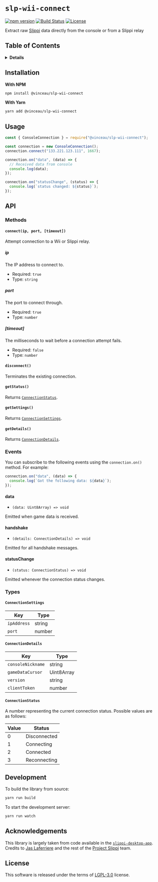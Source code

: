 # `slp-wii-connect`

[![npm version](http://img.shields.io/npm/v/@vinceau/slp-wii-connect.svg?style=flat)](https://npmjs.org/package/@vinceau/slp-wii-connect "View this project on npm")
[![Build Status](https://github.com/vinceau/slp-wii-connect/workflows/build/badge.svg)](https://github.com/vinceau/slp-wii-connect/actions?workflow=build)
[![License](https://img.shields.io/npm/l/@vinceau/slp-wii-connect)](https://github.com/vinceau/slp-wii-connect/blob/master/LICENSE)

Extract raw [Slippi](https://github.com/project-slippi/project-slippi) data directly from the console or from a Slippi relay


## Table of Contents

<details>
<summary><strong>Details</strong></summary>

* [Installation](#installation)
* [Usage](#usage)
* [API](#api)
  * [Methods](#methods)
    * [connect](#connectip-port-timeout)
    * [disconnect](#disconnect)
    * [getStatus](#getstatus)
    * [getSettings](#getsettings)
    * [getDetails](#getdetails)
  * [Events](#events)
    * [data](#data)
    * [handshake](#handshake)
    * [statusChange](#statuschange)
  * [Types](#types)
    * [ConnectionSettings](#connectionsettings)
    * [ConnectionDetails](#connectiondetails)
    * [ConnectionStatus](#connectionstatus)
* [Development](#development)
* [Acknowledgements](#acknowledgements)
* [License](#license)

</details>


## Installation

**With NPM**

```bash
npm install @vinceau/slp-wii-connect
```

**With Yarn**

```bash
yarn add @vinceau/slp-wii-connect
```

## Usage

```javascript
const { ConsoleConnection } = require("@vinceau/slp-wii-connect");

const connection = new ConsoleConnection();
connection.connect("133.221.123.111", 1667);

connection.on("data", (data) => {
  // Received data from console
  console.log(data);
});

connection.on("statusChange", (status) => {
  console.log(`status changed: ${status}`);
});
```

## API

### Methods

#### `connect(ip, port, [timeout])`

Attempt connection to a Wii or Slippi relay.

##### ip

The IP address to connect to.

* Required: `true`
* Type: `string`

##### port

The port to connect through.

* Required: `true`
* Type: `number`

##### [timeout]

The milliseconds to wait before a connection attempt fails.

* Required: `false`
* Type: `number`

#### `disconnect()`

Terminates the existing connection.

#### `getStatus()`

Returns [`ConnectionStatus`](#connectionstatus).

#### `getSettings()`

Returns [`ConnectionSettings`](#connectionsettings).

#### `getDetails()`

Returns [`ConnectionDetails`](#connectiondetails).

### Events

You can subscribe to the following events using the `connection.on()` method. For example:

```javascript
connection.on("data", (data) => {
  console.log(`Got the following data: ${data}`);
});
```

#### data

* `(data: Uint8Array) => void`

Emitted when game data is received.

#### handshake

* `(details: ConnectionDetails) => void`

Emitted for all handshake messages.

#### statusChange

* `(status: ConnectionStatus) => void`

Emitted whenever the connection status changes.

### Types

#### `ConnectionSettings`

| Key         | Type   |
| ----------- | ------ |
| `ipAddress` | string |
| `port`      | number |

#### `ConnectionDetails`

| Key               | Type       |
| ----------------- | ---------- |
| `consoleNickname` | string     |
| `gameDataCursor`  | Uint8Array |
| `version`         | string     |
| `clientToken`     | number     |

#### `ConnectionStatus`

A number representing the current connection status. Possible values are as follows:

| Value  | Status        |
| ------ | ------------- |
| 0      | Disconnected  |
| 1      | Connecting    |
| 2      | Connected     |
| 3      | Reconnecting  |


## Development

To build the library from source:

```bash
yarn run build
```

To start the development server:

```bash
yarn run watch
```

## Acknowledgements

This library is largely taken from code available in the [`slippi-desktop-app`](https://github.com/project-slippi/slippi-desktop-app). Credits to [Jas Laferriere](https://github.com/JLaferri) and the rest of the [Project Slippi](https://github.com/project-slippi) team.

## License

This software is released under the terms of [LGPL-3.0](LICENSE) license.
